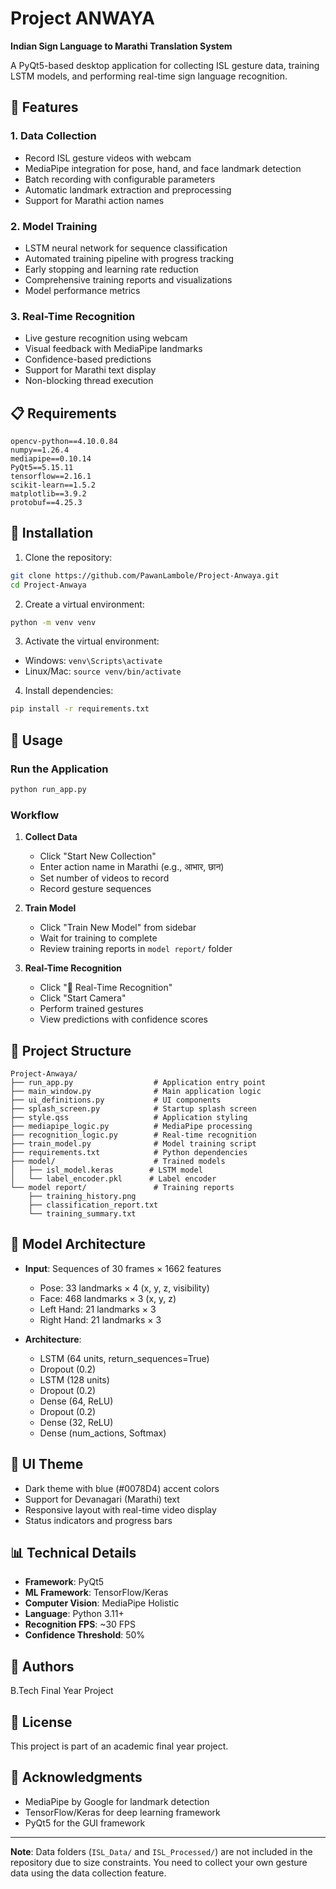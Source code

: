 # Project ANWAYA

**Indian Sign Language to Marathi Translation System**

A PyQt5-based desktop application for collecting ISL gesture data, training LSTM models, and performing real-time sign language recognition.

## 🎯 Features

### 1. Data Collection
- Record ISL gesture videos with webcam
- MediaPipe integration for pose, hand, and face landmark detection
- Batch recording with configurable parameters
- Automatic landmark extraction and preprocessing
- Support for Marathi action names

### 2. Model Training
- LSTM neural network for sequence classification
- Automated training pipeline with progress tracking
- Early stopping and learning rate reduction
- Comprehensive training reports and visualizations
- Model performance metrics

### 3. Real-Time Recognition
- Live gesture recognition using webcam
- Visual feedback with MediaPipe landmarks
- Confidence-based predictions
- Support for Marathi text display
- Non-blocking thread execution

## 📋 Requirements

```
opencv-python==4.10.0.84
numpy==1.26.4
mediapipe==0.10.14
PyQt5==5.15.11
tensorflow==2.16.1
scikit-learn==1.5.2
matplotlib==3.9.2
protobuf==4.25.3
```

## 🚀 Installation

1. Clone the repository:
```bash
git clone https://github.com/PawanLambole/Project-Anwaya.git
cd Project-Anwaya
```

2. Create a virtual environment:
```bash
python -m venv venv
```

3. Activate the virtual environment:
- Windows: `venv\Scripts\activate`
- Linux/Mac: `source venv/bin/activate`

4. Install dependencies:
```bash
pip install -r requirements.txt
```

## 📖 Usage

### Run the Application
```bash
python run_app.py
```

### Workflow

1. **Collect Data**
   - Click "Start New Collection"
   - Enter action name in Marathi (e.g., आभार, छान)
   - Set number of videos to record
   - Record gesture sequences

2. **Train Model**
   - Click "Train New Model" from sidebar
   - Wait for training to complete
   - Review training reports in `model report/` folder

3. **Real-Time Recognition**
   - Click "🤟 Real-Time Recognition"
   - Click "Start Camera"
   - Perform trained gestures
   - View predictions with confidence scores

## 📁 Project Structure

```
Project-Anwaya/
├── run_app.py                  # Application entry point
├── main_window.py              # Main application logic
├── ui_definitions.py           # UI components
├── splash_screen.py            # Startup splash screen
├── style.qss                   # Application styling
├── mediapipe_logic.py          # MediaPipe processing
├── recognition_logic.py        # Real-time recognition
├── train_model.py              # Model training script
├── requirements.txt            # Python dependencies
├── model/                      # Trained models
│   ├── isl_model.keras        # LSTM model
│   └── label_encoder.pkl      # Label encoder
└── model report/               # Training reports
    ├── training_history.png
    ├── classification_report.txt
    └── training_summary.txt
```

## 🧠 Model Architecture

- **Input**: Sequences of 30 frames × 1662 features
  - Pose: 33 landmarks × 4 (x, y, z, visibility)
  - Face: 468 landmarks × 3 (x, y, z)
  - Left Hand: 21 landmarks × 3
  - Right Hand: 21 landmarks × 3

- **Architecture**:
  - LSTM (64 units, return_sequences=True)
  - Dropout (0.2)
  - LSTM (128 units)
  - Dropout (0.2)
  - Dense (64, ReLU)
  - Dropout (0.2)
  - Dense (32, ReLU)
  - Dense (num_actions, Softmax)

## 🎨 UI Theme

- Dark theme with blue (#0078D4) accent colors
- Support for Devanagari (Marathi) text
- Responsive layout with real-time video display
- Status indicators and progress bars

## 📊 Technical Details

- **Framework**: PyQt5
- **ML Framework**: TensorFlow/Keras
- **Computer Vision**: MediaPipe Holistic
- **Language**: Python 3.11+
- **Recognition FPS**: ~30 FPS
- **Confidence Threshold**: 50%

## 👥 Authors

B.Tech Final Year Project

## 📄 License

This project is part of an academic final year project.

## 🙏 Acknowledgments

- MediaPipe by Google for landmark detection
- TensorFlow/Keras for deep learning framework
- PyQt5 for the GUI framework

---

**Note**: Data folders (`ISL_Data/` and `ISL_Processed/`) are not included in the repository due to size constraints. You need to collect your own gesture data using the data collection feature.
